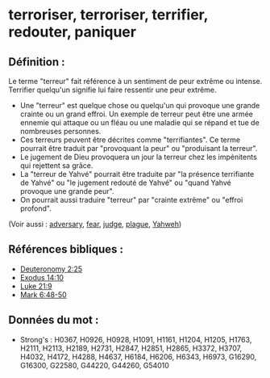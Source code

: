 # terroriser, terroriser, terrifier, redouter, paniquer

## Définition :

Le terme "terreur" fait référence à un sentiment de peur extrême ou intense. Terrifier quelqu'un signifie lui faire ressentir une peur extrême.

* Une "terreur" est quelque chose ou quelqu'un qui provoque une grande crainte ou un grand effroi. Un exemple de terreur peut être une armée ennemie qui attaque ou un fléau ou une maladie qui se répand et tue de nombreuses personnes.
* Ces terreurs peuvent être décrites comme "terrifiantes". Ce terme pourrait être traduit par "provoquant la peur" ou "produisant la terreur".
* Le jugement de Dieu provoquera un jour la terreur chez les impénitents qui rejettent sa grâce.
* La "terreur de Yahvé" pourrait être traduite par "la présence terrifiante de Yahvé" ou "le jugement redouté de Yahvé" ou "quand Yahvé provoque une grande peur".
* On pourrait aussi traduire "terreur" par "crainte extrême" ou "effroi profond".

(Voir aussi : [adversary](../other/adversary.md), [fear](../kt/fear.md), [judge](../kt/judge.md), [plague](../other/plague.md), [Yahweh](../kt/yahweh.md))

## Références bibliques :

* [Deuteronomy 2:25](rc://en/tn/help/deu/02/25)
* [Exodus 14:10](rc://en/tn/help/exo/14/10)
* [Luke 21:9](rc://en/tn/help/luk/21/09)
* [Mark 6:48-50](rc://en/tn/help/mrk/06/48)

## Données du mot :

* Strong's : H0367, H0926, H0928, H1091, H1161, H1204, H1205, H1763, H2111, H2113, H2189, H2731, H2847, H2851, H2865, H3372, H3707, H4032, H4172, H4288, H4637, H6184, H6206, H6343, H6973, G16290, G16300, G22580, G44220, G44260, G54010
